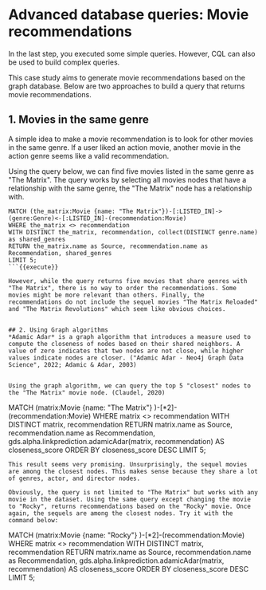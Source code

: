 # Advanced database queries: Movie recommendations

In the last step, you executed some simple queries. However, CQL can also be used to build complex queries.  

This case study aims to generate movie recommendations based on the graph database. Below are two approaches to build a query that returns movie recommendations.


## 1. Movies in the same genre
A simple idea to make a movie recommendation is to look for other movies in the same genre. If a user liked an action movie, another movie in the action genre seems like a valid recommendation.  

Using the query below, we can find five movies listed in the same genre as "The Matrix". The query works by selecting all movies nodes that have a relationship with the same genre, the "The Matrix" node has a relationship with.
```
MATCH (the_matrix:Movie {name: "The Matrix"})-[:LISTED_IN]->(genre:Genre)<-[:LISTED_IN]-(recommendation:Movie)
WHERE the_matrix <> recommendation 
WITH DISTINCT the_matrix, recommendation, collect(DISTINCT genre.name) as shared_genres
RETURN the_matrix.name as Source, recommendation.name as Recommendation, shared_genres
LIMIT 5;
```{{execute}}

However, while the query returns five movies that share genres with "The Matrix", there is no way to order the recommendations. Some movies might be more relevant than others. Finally, the recommendations do not include the sequel movies "The Matrix Reloaded" and "The Matrix Revolutions" which seem like obvious choices.


## 2. Using Graph algorithms
*Adamic Adar* is a graph algorithm that introduces a measure used to compute the closeness of nodes based on their shared neighbors. A value of zero indicates that two nodes are not close, while higher values indicate nodes are closer. ("Adamic Adar - Neo4j Graph Data Science", 2022; Adamic & Adar, 2003)


Using the graph algorithm, we can query the top 5 "closest" nodes to the "The Matrix" movie node. (Claudel, 2020)
```
MATCH (matrix:Movie {name: "The Matrix"} )-[*2]-(recommendation:Movie)
WHERE matrix <> recommendation
WITH DISTINCT matrix, recommendation
RETURN matrix.name as Source, recommendation.name as Recommendation, gds.alpha.linkprediction.adamicAdar(matrix, recommendation) AS closeness_score
ORDER BY closeness_score DESC
LIMIT 5;
```{{execute}}
This result seems very promising. Unsurprisingly, the sequel movies are among the closest nodes. This makes sense because they share a lot of genres, actor, and director nodes.

Obviously, the query is not limited to "The Matrix" but works with any movie in the dataset. Using the same query except changing the movie to "Rocky", returns recommendations based on the "Rocky" movie. Once again, the sequels are among the closest nodes. Try it with the command below:
```
MATCH (matrix:Movie {name: "Rocky"} )-[*2]-(recommendation:Movie)
WHERE matrix <> recommendation
WITH DISTINCT matrix, recommendation
RETURN matrix.name as Source, recommendation.name as Recommendation, gds.alpha.linkprediction.adamicAdar(matrix, recommendation) AS closeness_score
ORDER BY closeness_score DESC
LIMIT 5;
```{{execute}}
